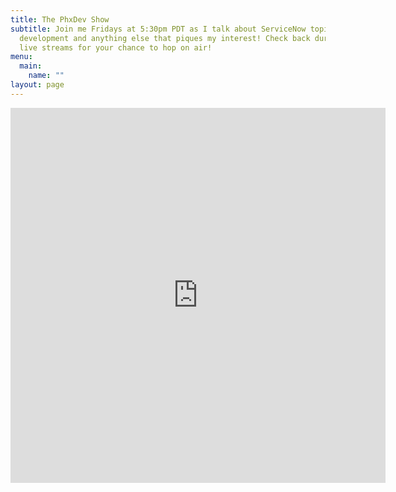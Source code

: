```yaml
---
title: The PhxDev Show
subtitle: Join me Fridays at 5:30pm PDT as I talk about ServiceNow topics,
  development and anything else that piques my interest! Check back during my
  live streams for your chance to hop on air!
menu:
  main:
    name: ""
layout: page
---
```

<iframe src="https://stream-room-forwarder.glitch.me/" style="border:0px #ffffff none;" name="myiFrame" scrolling="no" frameborder="1" marginheight="0px" marginwidth="0px" height="600px" width="600px" allowfullscreen></iframe>